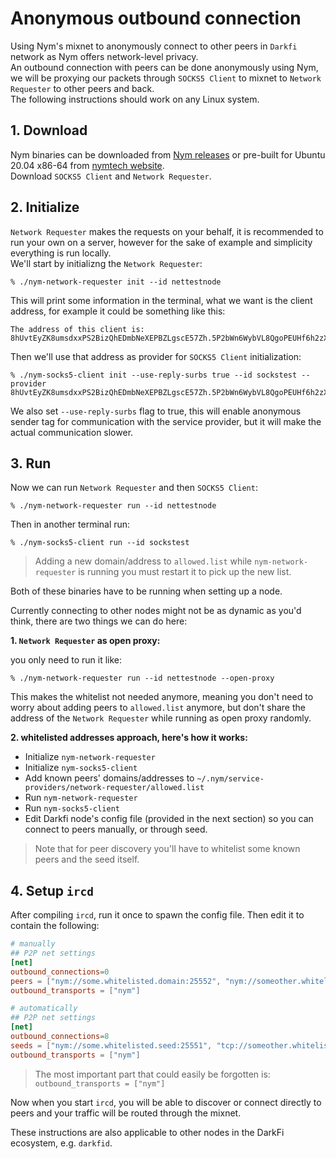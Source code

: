 Anonymous outbound connection
=======================

Using Nym's mixnet to anonymously connect to other peers in `Darkfi` 
network as Nym offers network-level privacy.\
An outbound connection with peers can be done anonymously using Nym, 
we will be proxying our packets through `SOCKS5 Client` to mixnet to
`Network Requester` to other peers and back.\
The following instructions should work on any Linux system.

## 1. **Download**

Nym binaries can be downloaded from [Nym releases](https://github.com/nymtech/nym/releases) 
or pre-built for Ubuntu 20.04 x86-64 from [nymtech website](https://nymtech.net/download-nym-components/).\
Download `SOCKS5 Client` and `Network Requester`.


## 2. **Initialize**

`Network Requester` makes the requests on your behalf, it is 
recommended to run your own on a server, however for the sake of 
example and simplicity everything is run locally.\
We'll start by initializng the `Network Requester`:

```
% ./nym-network-requester init --id nettestnode
```

This will print some information in the terminal, what we want is the 
client address, for example it could be something like this:

```
The address of this client is: 8hUvtEyZK8umsdxxPS2BizQhEDmbNeXEPBZLgscE57Zh.5P2bWn6WybVL8QgoPEUHf6h2zXktmwrWaqaucEBZy7Vb@5vC8spDvw5VDQ8Zvd9fVvBhbUDv9jABR4cXzd4Kh5vz
```

Then we'll use that address as provider for `SOCKS5 Client` 
initialization:

```
% ./nym-socks5-client init --use-reply-surbs true --id sockstest --provider 8hUvtEyZK8umsdxxPS2BizQhEDmbNeXEPBZLgscE57Zh.5P2bWn6WybVL8QgoPEUHf6h2zXktmwrWaqaucEBZy7Vb@5vC8spDvw5VDQ8Zvd9fVvBhbUDv9jABR4cXzd4Kh5vz
```

We also set `--use-reply-surbs` flag to true, this will enable 
anonymous sender tag for communication with the service provider, 
but it will make the actual communication slower.

## 3. **Run**

Now we can run `Network Requester` and then `SOCKS5 Client`:

```
% ./nym-network-requester run --id nettestnode
```

Then in another terminal run:

```
% ./nym-socks5-client run --id sockstest
```

> Adding a new domain/address to `allowed.list` while 
`nym-network-requester` is running you must restart it to pick up the 
new list.

Both of these binaries have to be running when setting up a node.

Currently connecting to other nodes might not be as dynamic as you'd 
think, there are two things we can do here:

**1. `Network Requester` as open proxy:**

you only need to run it like:

```
% ./nym-network-requester run --id nettestnode --open-proxy
```

This makes the whitelist not needed anymore, meaning you don't need to 
worry about adding peers to `allowed.list` anymore, but don't share
the address of the `Network Requester` while running as open proxy
randomly.

**2. whitelisted addresses approach, here's how it works:**

- Initialize `nym-network-requester`
- Initialize `nym-socks5-client`
- Add known peers' domains/addresses to `~/.nym/service-providers/network-requester/allowed.list`
- Run `nym-network-requester`
- Run `nym-socks5-client`
- Edit Darkfi node's config file (provided in the next section) so you 
can connect to peers manually, or through seed.

> Note that for peer discovery you'll have to whitelist some known 
peers and the seed itself.


## 4. **Setup `ircd`**

After compiling `ircd`, run it once to spawn the config file. Then
edit it to contain the following:

```toml
# manually
## P2P net settings
[net]
outbound_connections=0
peers = ["nym://some.whitelisted.domain:25552", "nym://someother.whitelisted.domain:25556"]
outbound_transports = ["nym"]

# automatically
## P2P net settings
[net]
outbound_connections=8
seeds = ["nym://some.whitelisted.seed:25551", "tcp://someother.whitelisted.seed:25551"]
outbound_transports = ["nym"]
```

> The most important part that could easily be forgotten is: ```outbound_transports = ["nym"]```

Now when you start `ircd`, you will be able to discover or connect 
directly to peers and your traffic will be routed through the mixnet.

These instructions are also applicable to other nodes in the DarkFi
ecosystem, e.g. `darkfid`.
